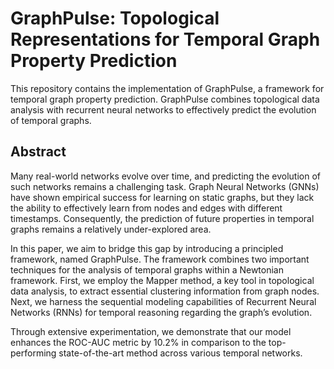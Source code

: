 # GraphPulse: Topological Representations for Temporal Graph Property Prediction

This repository contains the implementation of GraphPulse, a framework for temporal graph property prediction. GraphPulse combines topological data analysis with recurrent neural networks to effectively predict the evolution of temporal graphs.

## Abstract

Many real-world networks evolve over time, and predicting the evolution of such networks remains a challenging task. Graph Neural Networks (GNNs) have shown empirical success for learning on static graphs, but they lack the ability to effectively learn from nodes and edges with different timestamps. Consequently, the prediction of future properties in temporal graphs remains a relatively under-explored area.

In this paper, we aim to bridge this gap by introducing a principled framework, named GraphPulse. The framework combines two important techniques for the analysis of temporal graphs within a Newtonian framework. First, we employ the Mapper method, a key tool in topological data analysis, to extract essential clustering information from graph nodes. Next, we harness the sequential modeling capabilities of Recurrent Neural Networks (RNNs) for temporal reasoning regarding the graph’s evolution.

Through extensive experimentation, we demonstrate that our model enhances the ROC-AUC metric by 10.2% in comparison to the top-performing state-of-the-art method across various temporal networks.

